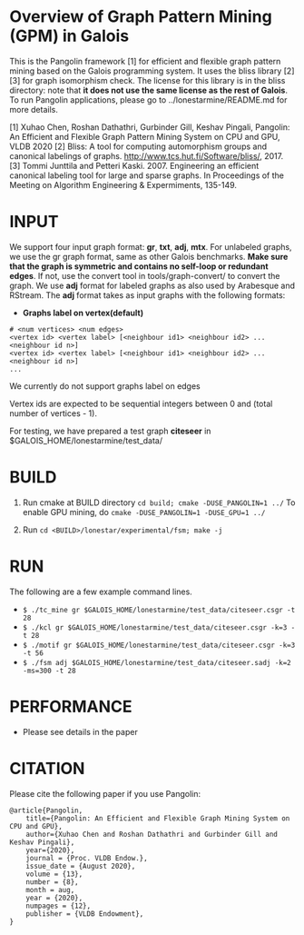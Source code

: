 Overview of Graph Pattern Mining (GPM) in Galois
================================================================================

This is the Pangolin framework [1] for efficient and flexible 
graph pattern mining based on the Galois programming system. 
It uses the bliss library [2][3] for graph isomorphism check. 
The license for this library is in the bliss directory: 
note that **it does not use the same license as the rest of Galois**.
To run Pangolin applications, please go to ../lonestarmine/README.md
for more details.

[1] Xuhao Chen, Roshan Dathathri, Gurbinder Gill, Keshav Pingali, 
Pangolin: An Efficient and Flexible Graph Pattern Mining System on CPU and GPU, VLDB 2020
[2] Bliss: A tool for computing automorphism groups and canonical 
labelings of graphs. http://www.tcs.hut.fi/Software/bliss/, 2017.
[3] Tommi Junttila and Petteri Kaski. 2007. Engineering an efficient 
canonical labeling tool for large and sparse graphs. In Proceedings 
of the Meeting on Algorithm Engineering & Expermiments, 135-149.

INPUT
===========

We support four input graph format: **gr**, **txt**, **adj**, **mtx**.
For unlabeled graphs, we use the gr graph format, same as other Galois benchmarks.
**Make sure that the graph is symmetric and contains no self-loop or redundant edges**.
If not, use the convert tool in tools/graph-convert/ to convert the graph.
We use **adj** format for labeled graphs as also used by Arabesque and RStream.
The **adj** format takes as input graphs with the following formats:

* **Graphs label on vertex(default)**
```
# <num vertices> <num edges>
<vertex id> <vertex label> [<neighbour id1> <neighbour id2> ... <neighbour id n>]
<vertex id> <vertex label> [<neighbour id1> <neighbour id2> ... <neighbour id n>]
...
```

We currently do not support graphs label on edges

Vertex ids are expected to be sequential integers between 0 and (total number of vertices - 1).

For testing, we have prepared a test graph **citeseer** in $GALOIS_HOME/lonestarmine/test_data/

BUILD
===========

1. Run cmake at BUILD directory `cd build; cmake -DUSE_PANGOLIN=1 ../`
To enable GPU mining, do `cmake -DUSE_PANGOLIN=1 -DUSE_GPU=1 ../`

2. Run `cd <BUILD>/lonestar/experimental/fsm; make -j`

RUN
===========

The following are a few example command lines.

- `$ ./tc_mine gr $GALOIS_HOME/lonestarmine/test_data/citeseer.csgr -t 28`
- `$ ./kcl gr $GALOIS_HOME/lonestarmine/test_data/citeseer.csgr -k=3 -t 28`
- `$ ./motif gr $GALOIS_HOME/lonestarmine/test_data/citeseer.csgr -k=3 -t 56`
- `$ ./fsm adj $GALOIS_HOME/lonestarmine/test_data/citeseer.sadj -k=2 -ms=300 -t 28`

PERFORMANCE
===========

- Please see details in the paper

CITATION
==========

Please cite the following paper if you use Pangolin:

```
@article{Pangolin,
	title={Pangolin: An Efficient and Flexible Graph Mining System on CPU and GPU},
	author={Xuhao Chen and Roshan Dathathri and Gurbinder Gill and Keshav Pingali},
	year={2020},
	journal = {Proc. VLDB Endow.},
	issue_date = {August 2020},
	volume = {13},
	number = {8},
	month = aug,
	year = {2020},
	numpages = {12},
	publisher = {VLDB Endowment},
}
```

